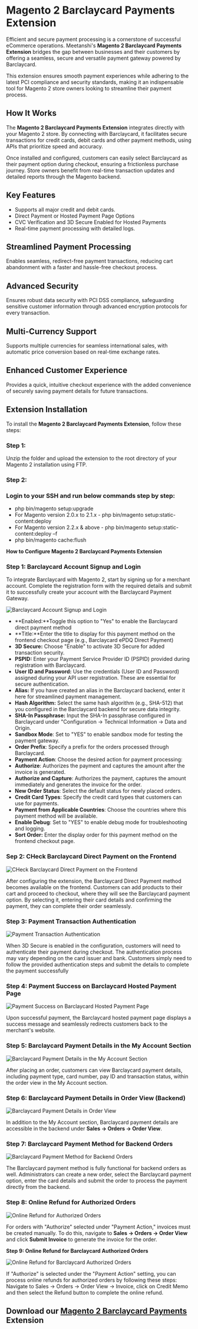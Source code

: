 # **Magento 2 Barclaycard Payments Extension**

Efficient and secure payment processing is a cornerstone of successful eCommerce operations. Meetanshi's **Magento 2 Barclaycard Payments Extension** bridges the gap between businesses and their customers by offering a seamless, secure and versatile payment gateway powered by Barclaycard.

This extension ensures smooth payment experiences while adhering to the latest PCI compliance and security standards, making it an indispensable tool for Magento 2 store owners looking to streamline their payment process.

## **How It Works**

The **Magento 2 Barclaycard Payments Extension** integrates directly with your Magento 2 store. By connecting with Barclaycard, it facilitates secure transactions for credit cards, debit cards and other payment methods, using APIs that prioritize speed and accuracy.

Once installed and configured, customers can easily select Barclaycard as their payment option during checkout, ensuring a frictionless purchase journey. Store owners benefit from real-time transaction updates and detailed reports through the Magento backend.

## **Key Features**

* Supports all major credit and debit cards.  
* Direct Payment or Hosted Payment Page Options  
* CVC Verification and 3D Secure Enabled for Hosted Payments  
* Real-time payment processing with detailed logs.

## **Streamlined Payment Processing**

Enables seamless, redirect-free payment transactions, reducing cart abandonment with a faster and hassle-free checkout process.

## **Advanced Security**

Ensures robust data security with PCI DSS compliance, safeguarding sensitive customer information through advanced encryption protocols for every transaction.

## **Multi-Currency Support**

Supports multiple currencies for seamless international sales, with automatic price conversion based on real-time exchange rates.

## **Enhanced Customer Experience**

Provides a quick, intuitive checkout experience with the added convenience of securely saving payment details for future transactions.

## **Extension Installation**

To install the **Magento 2 Barclaycard Payments Extension**, follow these steps:

### **Step 1:** 

Unzip the folder and upload the extension to the root directory of your Magento 2 installation using FTP.

### **Step 2:** 

### Login to your SSH and run below commands step by step:

* php bin/magento setup:upgrade  
* For Magento version 2.0.x to 2.1.x \- php bin/magento setup:static-content:deploy  
* For Magento version 2.2.x & above \- php bin/magento setup:static-content:deploy –f  
* php bin/magento cache:flush 

**How to Configure Magento 2 Barclaycard Payments Extension**

### **Step 1: Barclaycard Account Signup and Login**

To integrate Barclaycard with Magento 2, start by signing up for a merchant account. Complete the registration form with the required details and submit it to successfully create your account with the Barclaycard Payment Gateway.

![Barclaycard Account Signup and Login](https://github.com/user-attachments/assets/076b18f2-ac38-4920-ba0f-2f04b607b1e4)

* **Enabled:**Toggle this option to "Yes" to enable the Barclaycard direct payment method  
* **Title:**Enter the title to display for this payment method on the frontend checkout page (e.g., Barclaycard ePDQ Direct Payment)  
* **3D Secure:** Choose "Enable" to activate 3D Secure for added transaction security.  
* **PSPID:** Enter your Payment Service Provider ID (PSPID) provided during registration with Barclaycard.  
* **User ID and Password:** Use the credentials (User ID and Password) assigned during your API user registration. These are essential for secure authentication.  
* **Alias:** If you have created an alias in the Barclaycard backend, enter it here for streamlined payment management.  
* **Hash Algorithm:** Select the same hash algorithm (e.g., SHA-512) that you configured in the Barclaycard backend for secure data integrity.  
* **SHA-In Passphrase:** Input the SHA-In passphrase configured in Barclaycard under "Configuration \-\> Technical Information \-\> Data and Origin.  
* **Sandbox Mode**: Set to "YES" to enable sandbox mode for testing the payment gateway.  
* **Order Prefix**: Specify a prefix for the orders processed through Barclaycard.  
* **Payment Action**: Choose the desired action for payment processing:  
* **Authorize**: Authorizes the payment and captures the amount after the invoice is generated.  
* **Authorize and Capture**: Authorizes the payment, captures the amount immediately and generates the invoice for the order.  
* **New Order Status**: Select the default status for newly placed orders.  
* **Credit Card Types**: Specify the credit card types that customers can use for payments.  
* **Payment from Applicable Countries**: Choose the countries where this payment method will be available.  
* **Enable Debug**: Set to "YES" to enable debug mode for troubleshooting and logging.  
* **Sort Order:** Enter the display order for this payment method on the frontend checkout page.

### **Sep 2: CHeck Barclaycard Direct Payment on the Frontend**

![CHeck Barclaycard Direct Payment on the Frontend](https://github.com/user-attachments/assets/d3469e59-ee37-485e-a72f-95ff892b7656)

After configuring the extension, the Barclaycard Direct Payment method becomes available on the frontend. Customers can add products to their cart and proceed to checkout, where they will see the Barclaycard payment option. By selecting it, entering their card details and confirming the payment, they can complete their order seamlessly.

### **Step 3: Payment Transaction Authentication**

![Payment Transaction Authentication](https://github.com/user-attachments/assets/6e0964af-89af-4c24-81ae-0d24a602d291)

When 3D Secure is enabled in the configuration, customers will need to authenticate their payment during checkout. The authentication process may vary depending on the card issuer and bank. Customers simply need to follow the provided authentication steps and submit the details to complete the payment successfully

### **Step 4: Payment Success on Barclaycard Hosted Payment Page**

![Payment Success on Barclaycard Hosted Payment Page](https://github.com/user-attachments/assets/2ffcb5db-a196-4fa2-81e5-f04c6c022c1e)

Upon successful payment, the Barclaycard hosted payment page displays a success message and seamlessly redirects customers back to the merchant's website.

### **Step 5: Barclaycard Payment Details in the My Account Section**

![Barclaycard Payment Details in the My Account Section](https://github.com/user-attachments/assets/7f6dfef3-aae4-43a0-8652-b8f95e3d5e04)

After placing an order, customers can view Barclaycard payment details, including payment type, card number, pay ID and transaction status, within the order view in the My Account section.

### **Step 6: Barclaycard Payment Details in Order View (Backend)**

![Barclaycard Payment Details in Order View](https://github.com/user-attachments/assets/63af0945-9654-49ee-a909-0a820f52ab35)

In addition to the My Account section, Barclaycard payment details are accessible in the backend under **Sales → Orders → Order View**.

### **Step 7: Barclaycard Payment Method for Backend Orders**

![Barclaycard Payment Method for Backend Orders](https://github.com/user-attachments/assets/931ba0a3-9012-44a4-8c98-ab2129c0d5af)

The Barclaycard payment method is fully functional for backend orders as well. Administrators can create a new order, select the Barclaycard payment option, enter the card details and submit the order to process the payment directly from the backend.

### **Step 8: Online Refund for Authorized Orders**

![Online Refund for Authorized Orders](https://github.com/user-attachments/assets/348e4e98-99b0-4cc0-be26-780537742a35)

For orders with "Authorize" selected under "Payment Action," invoices must be created manually. To do this, navigate to **Sales → Orders → Order View** and click **Submit Invoice** to generate the invoice for the order.

**Step 9: Online Refund for Barclaycard Authorized Orders**

![Online Refund for Barclaycard Authorized Orders](https://github.com/user-attachments/assets/db9ce598-b274-4039-b151-65c00e79d82c)

If "Authorize" is selected under the "Payment Action" setting, you can process online refunds for authorized orders by following these steps: Navigate to Sales → Orders → Order View → Invoice, click on Credit Memo and then select the Refund button to complete the online refund.

## Download our [Magento 2 Barclaycard Payments](https://meetanshi.com/magento-2-barclaycard-payments.html) Extension
